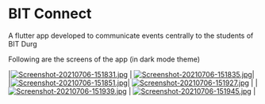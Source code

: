 # BIT Connect

A flutter app developed to communicate events centrally to the students of BIT Durg 


Following are the screens of the app (in dark mode theme)


|[![Screenshot-20210706-151831.jpg](https://i.postimg.cc/vBDPWD7r/Screenshot-20210706-151831.jpg)](https://postimg.cc/S2F74SvR) |  [![Screenshot-20210706-151835.jpg](https://i.postimg.cc/3xnCnYxn/Screenshot-20210706-151835.jpg)](https://postimg.cc/75J2Lv72)| 
|[![Screenshot-20210706-151851.jpg](https://i.postimg.cc/02vYvb6V/Screenshot-20210706-151851.jpg)](https://postimg.cc/YjXGf2zF)|
[![Screenshot-20210706-151927.jpg](https://i.postimg.cc/yN2Rbd4X/Screenshot-20210706-151927.jpg)](https://postimg.cc1gc4gyzf)  | 
|[![Screenshot-20210706-151939.jpg](https://i.postimg.cc/FzVJzVfD/Screenshot-20210706-151939.jpg)](https://postimg.cc9wzfNTY7)   | 
[![Screenshot-20210706-151945.jpg](https://i.postimg.cc/fTM9FpFF/Screenshot-20210706-151945.jpg)](https://postimg.cc/F1nzkWhg)  |












